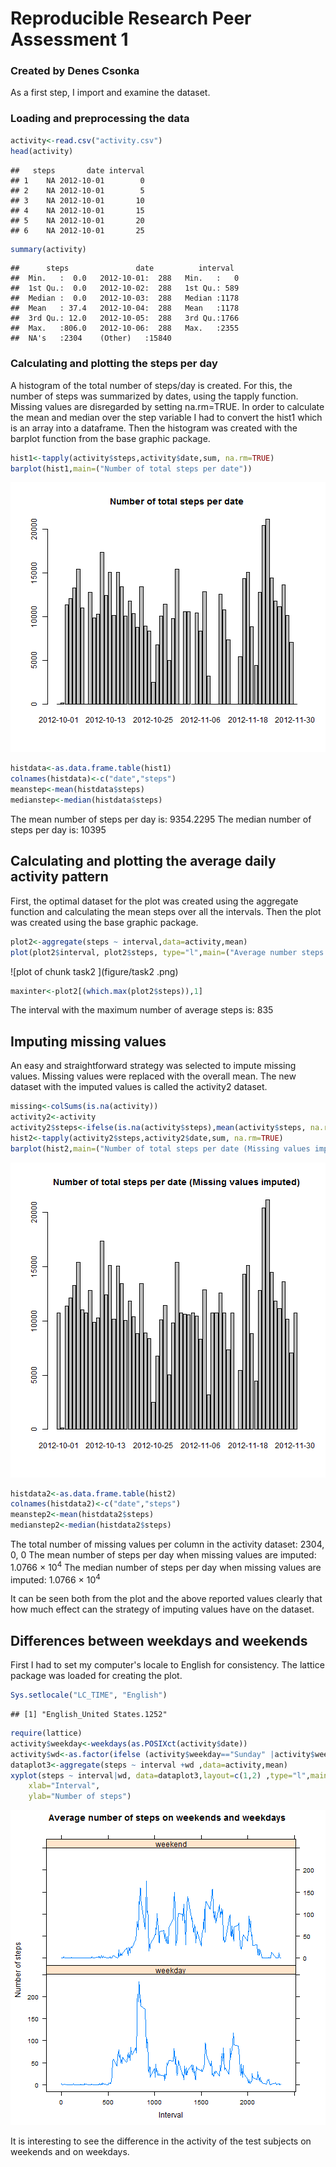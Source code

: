 Reproducible Research Peer Assessment 1
========================================================

### Created by Denes Csonka

As a first step, I import and examine the dataset.

### Loading and preprocessing the data


```r
activity<-read.csv("activity.csv")
head(activity)
```

```
##   steps       date interval
## 1    NA 2012-10-01        0
## 2    NA 2012-10-01        5
## 3    NA 2012-10-01       10
## 4    NA 2012-10-01       15
## 5    NA 2012-10-01       20
## 6    NA 2012-10-01       25
```

```r
summary(activity)
```

```
##      steps               date          interval   
##  Min.   :  0.0   2012-10-01:  288   Min.   :   0  
##  1st Qu.:  0.0   2012-10-02:  288   1st Qu.: 589  
##  Median :  0.0   2012-10-03:  288   Median :1178  
##  Mean   : 37.4   2012-10-04:  288   Mean   :1178  
##  3rd Qu.: 12.0   2012-10-05:  288   3rd Qu.:1766  
##  Max.   :806.0   2012-10-06:  288   Max.   :2355  
##  NA's   :2304    (Other)   :15840
```

### Calculating and plotting the steps per day

A histogram of the total number of steps/day is created.
For this, the number of steps was summarized by dates, using the tapply function. 
Missing values are disregarded by setting na.rm=TRUE.
In order to calculate the mean and median over the step variable I had to convert the hist1 which is an array into a dataframe.
Then the histogram was created with the barplot function from the base graphic package.


```r
hist1<-tapply(activity$steps,activity$date,sum, na.rm=TRUE)
barplot(hist1,main=("Number of total steps per date"))
```

![plot of chunk task1](figure/task1.png) 

```r
histdata<-as.data.frame.table(hist1)
colnames(histdata)<-c("date","steps")
meanstep<-mean(histdata$steps)
medianstep<-median(histdata$steps)
```
The mean number of steps per day is: 9354.2295
The median number of steps per day is: 10395

## Calculating and plotting the average daily activity pattern
First, the optimal dataset for the plot was created using the aggregate function and calculating the mean steps over all the intervals.
Then the plot was created using the base graphic package.


```r
plot2<-aggregate(steps ~ interval,data=activity,mean)
plot(plot2$interval, plot2$steps, type="l",main=("Average number steps per interval across all days"))
```

![plot of chunk task2 ](figure/task2 .png) 

```r
maxinter<-plot2[(which.max(plot2$steps)),1]
```
The interval with the maximum number of average steps is: 835

## Imputing missing values
An easy and straightforward strategy was selected to impute missing values. Missing values were replaced with the overall mean.
The new dataset with the imputed values is called the activity2 dataset.

```r
missing<-colSums(is.na(activity))
activity2<-activity
activity2$steps<-ifelse(is.na(activity$steps),mean(activity$steps, na.rm = TRUE),activity$steps)
hist2<-tapply(activity2$steps,activity2$date,sum, na.rm=TRUE)
barplot(hist2,main=("Number of total steps per date (Missing values imputed)"))
```

![plot of chunk missing](figure/missing.png) 

```r
histdata2<-as.data.frame.table(hist2)
colnames(histdata2)<-c("date","steps")
meanstep2<-mean(histdata2$steps)
medianstep2<-median(histdata2$steps)
```
The total number of missing values per column in the activity dataset:
2304, 0, 0
The mean number of steps per day when missing values are imputed: 1.0766 &times; 10<sup>4</sup>
The median number of steps per day when missing values are imputed: 1.0766 &times; 10<sup>4</sup>

It can be seen both from the plot and the above reported values clearly that how much effect can the strategy of imputing values have on the dataset.

## Differences between weekdays and weekends
First I had to set my computer's locale to English for consistency.
The lattice package was loaded for creating the plot.


```r
Sys.setlocale("LC_TIME", "English")
```

```
## [1] "English_United States.1252"
```

```r
require(lattice)
activity$weekday<-weekdays(as.POSIXct(activity$date))
activity$wd<-as.factor(ifelse (activity$weekday=="Sunday" |activity$weekday=="Saturday" ,"weekend","weekday"))
dataplot3<-aggregate(steps ~ interval +wd ,data=activity,mean)
xyplot(steps ~ interval|wd, data=dataplot3,layout=c(1,2) ,type="l",main="Average number of steps on weekends and weekdays",
    xlab="Interval",
    ylab="Number of steps")
```

![plot of chunk weekdays](figure/weekdays.png) 

It is interesting to see the difference in the activity of the test subjects on weekends and on weekdays.

